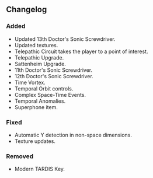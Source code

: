 ## Changelog

### Added
- Updated 13th Doctor's Sonic Screwdriver.
- Updated textures.
- Telepathic Circuit takes the player to a point of interest.
- Telepathic Upgrade.
- Sattenheim Upgrade.
- 11th Doctor's Sonic Screwdriver.
- 12th Doctor's Sonic Screwdriver.
- Time Vortex.
- Temporal Orbit controls.
- Complex Space-Time Events.
- Temporal Anomalies.
- Superphone item.

### Fixed
- Automatic Y detection in non-space dimensions.
- Texture updates.

### Removed
- Modern TARDIS Key.